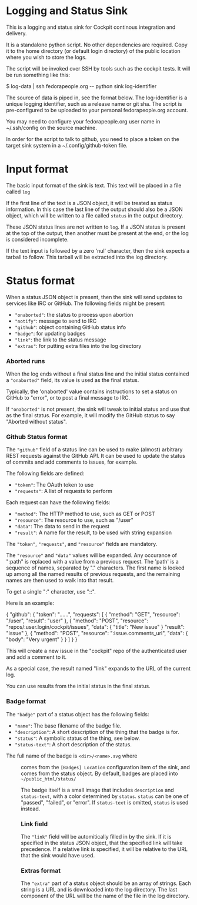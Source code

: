 # Logging and Status Sink

This is a logging and status sink for Cockpit continous integration and delivery.

It is a standalone python script. No other dependencies are required. Copy it
to the home directory (or default login directory) of the public location where
you wish to store the logs.

The script will be invoked over SSH by tools such as the cockpit tests. It will
be run something like this:

$ log-data | ssh fedorapeople.org -- python sink log-identifier

The source of data is piped in, see the format below. The log-identifier is
a unique logging identifier, such as a release name or git sha. The script
is pre-configured to be uploaded to your personal fedorapeople.org account.

You may need to configure your fedorapeople.org user name in ~/.ssh/config
on the source machine.

In order for the script to talk to github, you need to place a token on
the target sink system in a ~/.config/github-token file.

# Input format

The basic input format of the sink is text. This text will be placed in a
file called `log`

If the first line of the text is a JSON object, it will be treated as status
information. In this case the last line of the output should also be a JSON object,
which will be written to a file called `status` in the output directory.

These JSON status lines are not written to `log`. If a JSON status is present
at the top of the output, then another must be present at the end, or the
log is considered incomplete.

If the text input is followed by a zero 'nul' character, then the sink expects
a tarball to follow. This tarball will be extracted into the log directory.

# Status format

When a status JSON object is present, then the sink will send updates to
services like IRC or GitHub. The following fields might be present:

 * `"onaborted"`: the status to process upon abortion
 * `"notify"`: message to send to IRC
 * `"github"`: object containing GitHub status info
 * `"badge"`: for updating badges
 * `"link"`: the link to the status message
 * `"extras"`: for putting extra files into the log directory

### Aborted runs

When the log ends without a final status line and the initial status
contained a `"onaborted"` field, its value is used as the final
status.

Typically, the 'onaborted' value contains instructions to set a status
on GitHub to "error", or to post a final message to IRC.

If `"onaborted"` is not present, the sink will tweak to initial status
and use that as the final status.  For example, it will modify the
GitHub status to say "Aborted without status".

### Github Status format

The `"github"` field of a status line can be used to make (almost)
arbitrary REST requests against the GitHub API.  It can be used to
update the status of commits and add comments to issues, for example.

The following fields are defined:

 * `"token"`: The OAuth token to use
 * `"requests"`: A list of requests to perform

Each request can have the following fields:

 * `"method"`: The HTTP method to use, such as GET or POST
 * `"resource"`: The resource to use, such as "/user"
 * `"data"`: The data to send in the request
 * `"result"`: A name for the result, to be used with string expansion

The `"token"`, `"requests"`, and `"resource"` fields are mandatory.

The `"resource"` and `"data"` values will be expanded.  Any occurance
of ":path" is replaced with a value from a previous request.  The
'path' is a sequence of names, separated by "." characters.  The first
name is looked up among all the named results of previous requests,
and the remaining names are then used to walk into that result.

To get a single ":" character, use "::".

Here is an example:

  { "github":
    { "token": "......",
      "requests": [
        { "method": "GET",
          "resource": "/user",
          "result": "user"
        },
        { "method": "POST",
          "resource": "repos/:user.login/cockpit/issues",
          "data": { "title": "New issue" }
          "result": "issue"
        },
        { "method": "POST",
          "resource": ":issue.comments_url",
          "data": { "body": "Very urgent" }
        }
      ]
    }
  }

This will create a new issue in the "cockpit" repo of the
authenticated user and add a comment to it.

As a special case, the result named "link" expands to the URL of the
current log.

You can use results from the initial status in the final status.

### Badge format

The `"badge"` part of a status object has the following fields:

 * `"name"`: The base filename of the badge file.
 * `"description"`: A short description of the thing that the badge is for.
 * `"status"`: A symbolic status of the thing, see below.
 * `"status-text"`: A short description of the status.

The full name of the badge is `<dir>/<name>.svg` where <dir> comes
from the `[Badges] Location` configuration item of the sink, and
<name> comes from the status object.  By default, badges are placed
into `~/public_html/status/`

The badge itself is a small image that includes `description` and
`status-text`, with a color determined by `status`.  `status` can be
one of "passed", "failed", or "error".  If `status-text` is omitted,
`status` is used instead.

### Link field

The `"link"` field will be automitically filled in by the sink. If it
is specified in the status JSON object, that the specified link will
take precedence. If a relative link is specified, it will be relative
to the URL that the sink would have used.

### Extras format

The `"extra"` part of a status object should be an array of strings.
Each string is a URL and is downloaded into the log directory.  The
last component of the URL will be the name of the file in the log
directory.
